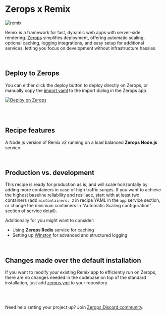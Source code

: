 # Zerops x Remix

![remix](https://github.com/zeropsio/recipe-shared-assets/blob/main/covers/cover-remix.png)

Remix is a framework for fast, dynamic web apps with server-side rendering. [Zerops](https://zerops.io) simplifies deployment, offering automatic scaling, optional caching, logging integrations, and easy setup for additional services, letting you focus on development without infrastructure hassles.

<br/>

## Deploy to Zerops

You can either click the deploy button to deploy directly on Zerops, or manually copy the [import yaml](https://github.com/zeropsio/recipe-remix-nodejs/blob/main/zerops-project-import.yml) to the import dialog in the Zerops app.

[![Deploy on Zerops](https://github.com/zeropsio/recipe-shared-assets/blob/main/deploy-button/green/deploy-button.svg)](https://app.zerops.io/recipe/remix-nodejs)

<br/>
<br/>

## Recipe features
A Node.js version of Remix v2 running on a load balanced **Zerops Node.js** service.

<br/>

## Production vs. development
This recipe is ready for production as is, and will scale horizontally by adding more containers in case of high traffic surges. If you want to achieve the highest baseline reliability and resiliace, start with at least two containers (add `minContainers: 2` in recipe YAML in the `app` service section, or change the minimum containers in "Automatic Scaling configuration" section of service detail).

Additionally for you might want to consider:
- Using **Zerops Redis** service for caching
- Setting up [Winston](https://github.com/winstonjs/winston) for advanced and structured logging

<br/>

## Changes made over the default installation
If you want to modify your existing Remix app to efficiently run on Zerops, there are no changes needed in the codebase on top of the standard installation, just add [zerops.yml](https://github.com/zeropsio/recipe-remix-nodejs/blob/main/zerops.yml) to your repository.

<br/>
<br/>

Need help setting your project up? Join [Zerops Discord community](https://discord.com/invite/WDvCZ54).
